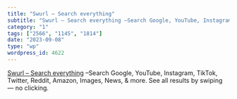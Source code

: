 ```yaml
---
title: "Swurl – Search everything"
subtitle: "Swurl – Search everything –Search Google, YouTube, Instagram, TikTok, Twitter..."
category: "1"
tags: ["2566", "1145", "1814"]
date: "2023-09-08"
type: "wp"
wordpress_id: 4622
---
```

[ Swurl – Search everything]( https://swurl.com) –Search Google, YouTube, Instagram, TikTok, Twitter, Reddit, Amazon, Images, News, & more. See all results by swiping — no clicking.